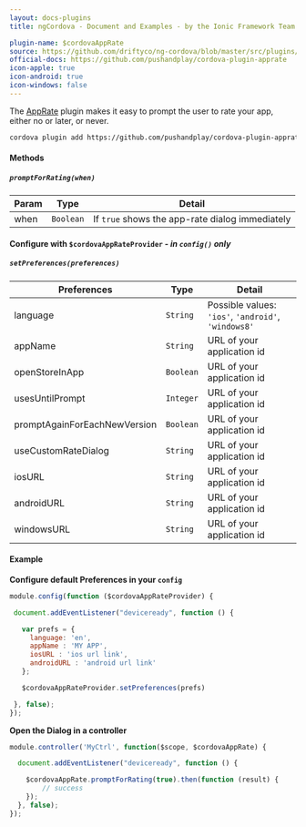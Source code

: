 ```yaml
---
layout: docs-plugins
title: ngCordova - Document and Examples - by the Ionic Framework Team

plugin-name: $cordovaAppRate
source: https://github.com/driftyco/ng-cordova/blob/master/src/plugins/appRate.js
official-docs: https://github.com/pushandplay/cordova-plugin-apprate
icon-apple: true
icon-android: true
icon-windows: false
---
```


The [AppRate](https://github.com/pushandplay/cordova-plugin-apprate) plugin makes it easy to prompt the user to rate your app, either no or later, or never.


```bash
cordova plugin add https://github.com/pushandplay/cordova-plugin-apprate.git
```


#### Methods

##### `promptForRating(when)`

| Param        | Type           | Detail  |
| ------------ |----------------| --------|
| when         | `Boolean`      | If `true` shows the app-rate dialog immediately |


#### Configure with `$cordovaAppRateProvider` *- in `config()` only*

##### `setPreferences(preferences)`

| Preferences  | Type           | Detail  |
| ------------ |----------------| --------|
| language     | `String`       | Possible values: `'ios'`, `'android'`, `'windows8'` |
| appName      | `String`       | URL of your application id |
| openStoreInApp      | `Boolean`       | URL of your application id |
| usesUntilPrompt | `Integer`       | URL of your application id |
| promptAgainForEachNewVersion | `Boolean`       | URL of your application id |
| useCustomRateDialog      | `String`       | URL of your application id |
| iosURL          | `String`       | URL of your application id |
| androidURL      | `String`       | URL of your application id |
| windowsURL      | `String`       | URL of your application id |


#### Example

**Configure default Preferences in your `config`**

```javascript
module.config(function ($cordovaAppRateProvider) {

 document.addEventListener("deviceready", function () {

   var prefs = {
     language: 'en',
     appName : 'MY APP',
     iosURL : 'ios url link',
     androidURL : 'android url link'
   };

   $cordovaAppRateProvider.setPreferences(prefs)

 }, false);
});
```

**Open the Dialog in a controller**

```javascript
module.controller('MyCtrl', function($scope, $cordovaAppRate) {

  document.addEventListener("deviceready", function () {

    $cordovaAppRate.promptForRating(true).then(function (result) {
        // success
    });
  }, false);
});
```
